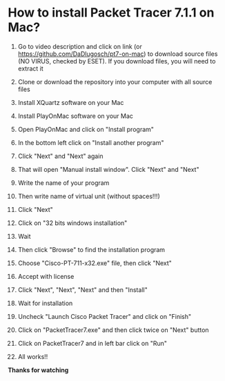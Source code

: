 # How to install Packet Tracer 7.1.1 on Mac?


1. Go to video description and click on link (or https://github.com/DaDlugosch/pt7-on-mac) to download source files (NO VIRUS, checked by ESET). If you download files, you will need to extract it
 
1. Clone or download the repository into your computer with all source files

1. Install XQuartz software on your Mac

1. Install PlayOnMac software on your Mac

1. Open PlayOnMac and click on "Install program"

1. In the bottom left click on "Install another program"

1. Click "Next" and "Next" again

1. That will open "Manual install window". Click "Next" and "Next"

1. Write the name of your program

1. Then write name of virtual unit (without spaces!!!)

1. Click "Next"

1. Click on "32 bits windows installation"

1. Wait

1. Then click "Browse" to find the installation program

1. Choose "Cisco-PT-711-x32.exe" file, then click "Next"

1. Accept with license

1. Click "Next", "Next", "Next" and then "Install"

1. Wait for installation

1. Uncheck "Launch Cisco Packet Tracer" and click on "Finish"

1. Click on "PacketTracer7.exe" and then click twice on "Next" button

1. Click on PacketTracer7 and in left bar click on "Run"

1. All works!!

**Thanks for watching**
